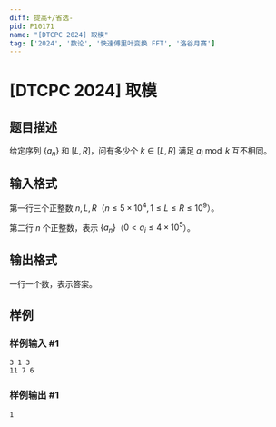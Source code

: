 ```yaml
---
diff: 提高+/省选-
pid: P10171
name: "[DTCPC 2024] 取模"
tag: ['2024', '数论', '快速傅里叶变换 FFT', '洛谷月赛']
---
```

# [DTCPC 2024] 取模
## 题目描述

给定序列 $\{a_n\}$ 和 $[L,R]$，问有多少个 $k\in [L,R]$ 满足 $a_i\bmod k$ 互不相同。
## 输入格式

第一行三个正整数 $n,L,R$（$n\leq 5\times 10^4,1\leq L\leq R\leq 10^9$）。

第二行 $n$ 个正整数，表示 $\{a_n\}$（$0 < a_i\leq 4\times10^5$）。
## 输出格式

一行一个数，表示答案。
## 样例

### 样例输入 #1
```
3 1 3
11 7 6
```
### 样例输出 #1
```
1
```
